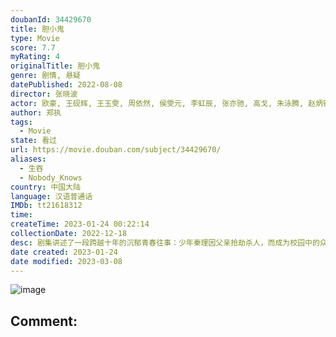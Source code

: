 ```yaml
---
doubanId: 34429670
title: 胆小鬼
type: Movie
score: 7.7
myRating: 4
originalTitle: 胆小鬼
genre: 剧情, 悬疑
datePublished: 2022-08-08
director: 张晓波
actor: 欧豪, 王砚辉, 王玉雯, 周依然, 侯雯元, 李虹辰, 张亦驰, 高戈, 朱泳腾, 赵炳锐, 孟阿赛, 李金江, 刘钧, 车晓, 房子斌, 裴魁山, 黄曼, 黄澄澄, 侯岩松, 赵珈琪, 马吟吟, 周德华, 吴超, 李克伟, 颜北, 林晓凡, 尹元章, 李至强, 董畅, 于介平, 刘学
author: 郑执
tags:
  - Movie
state: 看过
url: https://movie.douban.com/subject/34429670/
aliases:
  - 生吞
  - Nobody_Knows
country: 中国大陆
language: 汉语普通话
IMDb: tt21618312
time: 
createTime: 2023-01-24 00:22:14
collectionDate: 2022-12-18
desc: 剧集讲述了一段跨越十年的沉郁青春往事：少年秦理因父亲抢劫杀人，而成为校园中的众矢之的。转学生黄姝，及其好友王頔、冯雪娇始终坚定地站在他身边，四人建立起了一段珍贵的校园情谊。然而，成长过程中一连串事件的...
date created: 2023-01-24
date modified: 2023-03-08
---
```


![image](p2877651753.jpg)

Comment:
---
